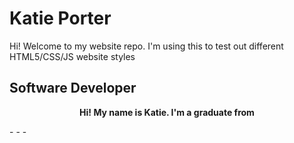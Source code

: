 # Katie Porter</b>
Hi! Welcome to my website repo. I'm using this to test out different HTML5/CSS/JS website styles
## Software Developer
<p align="center">
  <b>Hi! My name is Katie. I'm a graduate from</b>
 </p>
- - -
